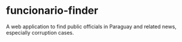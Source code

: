 # funcionario-finder
A web application to find public officials in Paraguay and related news, especially corruption cases.
